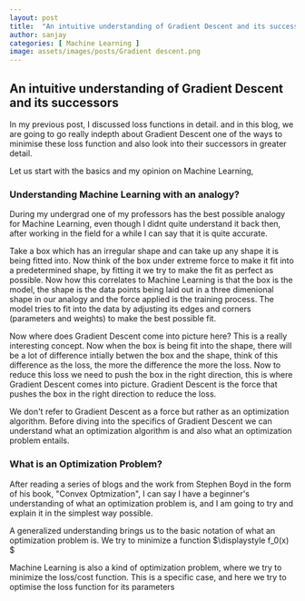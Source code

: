 ```yaml
---
layout: post
title:  "An intuitive understanding of Gradient Descent and its successors"
author: sanjay
categories: [ Machine Learning ]
image: assets/images/posts/Gradient descent.png
---
```

## An intuitive understanding of Gradient Descent and its successors


In my previous post, I discussed loss functions in detail. and in this blog, we are going to go really indepth about Gradient Descent one of the ways to minimise these loss function and also look into their successors in greater detail.

Let us start with the basics and my opinion on Machine Learning,

### Understanding Machine Learning with an analogy?
During my undergrad one of my professors has the best possible analogy for Machine Learning, even though I didnt quite understand it back then, after working in the field for a while I can say that it is quite accurate. 

Take a box which has an irregular shape and can take up any shape it is being fitted into. Now think of the box under extreme force to make it fit into a predetermined shape, by fitting it we try to make the fit as perfect as possible. Now how this correlates to Machine Learning is that the box is the model, the shape is the data points being laid out in a three dimenional shape in our analogy and the force applied is the training process. The model tries to fit into the data by adjusting its edges and corners (parameters and weights) to make the best possible fit.

Now where does Gradient Descent come into picture here? This is a really interesting concept. Now when the box is being fit into the shape, there will be a lot of difference intially betwen the box and the shape, think of this difference as the loss, the more the difference the more the loss. Now to reduce this loss we need to push the box in the right direction, this is where Gradient Descent comes into picture. Gradient Descent is the force that pushes the box in the right direction to reduce the loss. 

We don't refer to Gradient Descent as a force but rather as an optimization algorithm. Before diving into the specifics of Gradient Descent we can understand what an optimization algorithm is and also what an optimization problem entails.

### What is an Optimization Problem?

After reading a series of blogs and the work from Stephen Boyd in the form of his book, "Convex Optmization", I can say I have a beginner's understanding of what an optimization problem is, and I am going to try and explain it in the simplest way possible. 

A generalized understanding brings us to the basic notation of what an optimization problem is.
We try to minimize a function $\displaystyle f_0(x) $


Machine Learning is also a kind of optimization problem, where we try to minimize the loss/cost function. This is a specific case, and here we try to optimise the loss function for its parameters 
